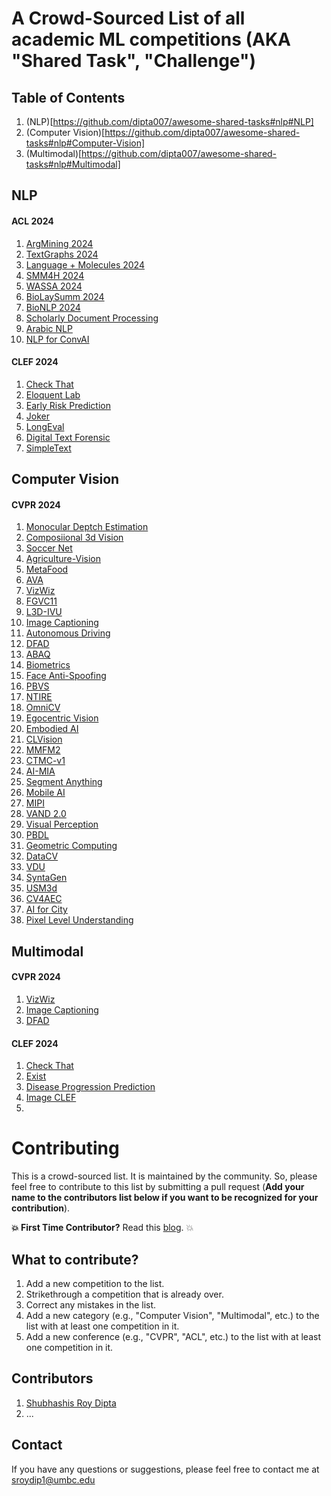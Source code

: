 # A Crowd-Sourced List of all academic ML competitions (AKA "Shared Task", "Challenge")

## Table of Contents
1. (NLP)[https://github.com/dipta007/awesome-shared-tasks#nlp#NLP]
2. (Computer Vision)[https://github.com/dipta007/awesome-shared-tasks#nlp#Computer-Vision]
3. (Multimodal)[https://github.com/dipta007/awesome-shared-tasks#nlp#Multimodal]

## NLP

#### ACL 2024
1. [ArgMining 2024](https://argmining-org.github.io/2022/index.html#shared_task)
2. [TextGraphs 2024](https://sites.google.com/view/textgraphs2024/home/shared-task?authuser=0)
3. [Language + Molecules 2024](https://language-plus-molecules.github.io/)
4. [SMM4H 2024](https://healthlanguageprocessing.org/smm4h-2024/)
5. [WASSA 2024](https://wassa-workshop.github.io/2024/shared_task/)
6. [BioLaySumm 2024](https://biolaysumm.org/#task)
7. [BioNLP 2024](https://aclweb.org/aclwiki/BioNLP_Workshop)
8. [Scholarly Document Processing](https://sdproc.org/2024/sharedtasks.html)
9. [Arabic NLP](https://arabicnlp2024.sigarab.org/shared-tasks)
10. [NLP for ConvAI](https://sites.google.com/view/6thnlp4convai/shared-task?authuser=0)

#### CLEF 2024
1. [Check That](https://checkthat.gitlab.io/clef2024/)
2. [Eloquent Lab](https://eloquent-lab.github.io/)
3. [Early Risk Prediction](https://erisk.irlab.org/)
4. [Joker](https://www.joker-project.com/clef-2023/)
5. [LongEval](https://clef-longeval.github.io/tasks/)
6. [Digital Text Forensic](https://pan.webis.de/)
7. [SimpleText](https://simpletext-project.com/2023/clef/)

## Computer Vision

#### CVPR 2024
1. [Monocular Deptch Estimation](https://jspenmar.github.io/MDEC/#challenge)
2. [Composiional 3d Vision](https://3dcompat-dataset.org/workshop/C3DV24/#main-section)
3. [Soccer Net](https://www.soccer-net.org/challenges/2024)
4. [Agriculture-Vision](https://www.agriculture-vision.com/agriculture-vision-2024/prize-challenge-2024)
5. [MetaFood](https://sites.google.com/view/cvpr-metafood-2024/challenge?authuser=0)
6. [AVA](https://accessibility-cv.github.io/index.html#challenge)
7. [VizWiz](https://vizwiz.org/workshops/2024-vizwiz-grand-challenge-workshop/)
8. [FGVC11](https://sites.google.com/view/fgvc11/competitions?authuser=0)
9. [L3D-IVU](https://sites.google.com/view/l3divu2024/challenges?authuser=0)
10. [Image Captioning](https://nice.lgresearch.ai/)
11. [Autonomous Driving](https://cvpr2024.wad.vision/)
12. [DFAD](https://www.dfad.unimore.it/challenge/)
13. [ABAQ](https://affective-behavior-analysis-in-the-wild.github.io/6th/#clients)
14. [Biometrics](https://www.vislab.ucr.edu/Biometrics2024/contests.php)
15. [Face Anti-Spoofing](https://sites.google.com/view/face-anti-spoofing-challenge/welcome/challengecvpr2024?authuser=0)
16. [PBVS](https://pbvs-workshop.github.io/challenge.html)
17. [NTIRE](https://cvlai.net/ntire/2024/)
18. [OmniCV](https://sites.google.com/view/omnicv2024/challenges?authuser=0)
19. [Egocentric Vision](https://egovis.github.io/cvpr24/#challenges)
20. [Embodied AI](https://embodied-ai.org/#challenges)
21. [CLVision](https://sites.google.com/view/clvision2024/challenge?authuser=0)
22. [MMFM2](https://sites.google.com/view/2nd-mmfm-workshop/challenge?authuser=0)
23. [CTMC-v1](https://motchallenge.net/data/CTMC-v1/)
24. [AI-MIA](https://mlearn.lincoln.ac.uk/ai-mia-cov19d-competition/)
25. [Segment Anything](https://www.codabench.org/competitions/1847/)
26. [Mobile AI](https://ai-benchmark.com/workshops/mai/2024/#challenges)
27. [MIPI](https://mipi-challenge.org/MIPI2024/#tracks)
28. [VAND 2.0](https://sites.google.com/view/vand-2-0-cvpr-2024/challenge?authuser=0)
29. [Visual Perception](https://vplow.github.io/vplow_4th.html#competition)
30. [PBDL](https://pbdl-ws.github.io/pbdl2024/challenge/index.html)
31. [Geometric Computing](https://sites.google.com/view/dlgc-workshop-cvpr2024/challenge?authuser=0)
32. [DataCV](https://sites.google.com/view/vdu-cvpr24/competition?authuser=0)
33. [VDU](https://sites.google.com/view/vdu-cvpr24/competition?authuser=0)
34. [SyntaGen](https://syntagen.github.io/#syntagen-competition)
35. [USM3d](https://usm3d.github.io/)
36. [CV4AEC](https://cv4aec.github.io/#challenge)
37. [AI for City](https://www.aicitychallenge.org/2024-challenge-tracks/)
38. [Pixel Level Understanding](https://www.vspwdataset.com/Workshop2024.html)

## Multimodal

#### CVPR 2024
1. [VizWiz](https://vizwiz.org/workshops/2024-vizwiz-grand-challenge-workshop/)
2. [Image Captioning](https://nice.lgresearch.ai/)
3. [DFAD](https://www.dfad.unimore.it/challenge/)

#### CLEF 2024
1. [Check That](https://checkthat.gitlab.io/clef2024/)
2. [Exist](http://nlp.uned.es/exist2024/)
3. [Disease Progression Prediction](https://brainteaser.health/open-evaluation-challenges/idpp-2024/)
4. [Image CLEF](https://www.imageclef.org/2024)
5. 

# Contributing
This is a crowd-sourced list. It is maintained by the community.
So, please feel free to contribute to this list by submitting a pull request (**Add your name to the contributors list below if you want to be recognized for your contribution**).

**💥 First Time Contributor?** Read this [blog](https://docs.github.com/en/get-started/exploring-projects-on-github/contributing-to-a-project). 💥

## What to contribute?
1. Add a new competition to the list.
2. Strikethrough a competition that is already over.
3. Correct any mistakes in the list.
4. Add a new category (e.g., "Computer Vision", "Multimodal", etc.) to the list with at least one competition in it.
5. Add a new conference (e.g., "CVPR", "ACL", etc.) to the list with at least one competition in it.

<!-- ## Contributing Guidelines
1. Please make sure that the competition is an academic competition.
2. Please make sure that the competition is not already listed in the list.
3. Please make sure that the competition is not already over. -->

## Contributors
1. [Shubhashis Roy Dipta](http://roydipta.com/)
2. ...

## Contact
If you have any questions or suggestions, please feel free to contact me at [sroydip1@umbc.edu](mailto:sroydip1@umbc.edu)
